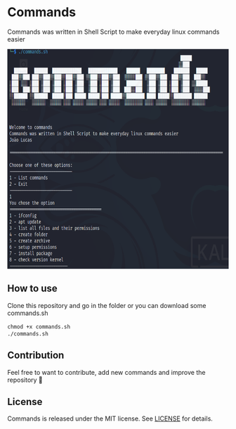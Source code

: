 # Commands

Commands was written in Shell Script to make everyday linux commands easier

<img src="https://github.com/heroesofcode/Commands/blob/main/sample.png" width="650px" height="500px">

## How to use

Clone this repository and go in the folder or you can download some commands.sh

```shell
chmod +x commands.sh
./commands.sh
```

## Contribution

Feel free to want to contribute, add new commands and improve the repository :rocket:

## License
Commands is released under the MIT license. See [LICENSE](https://github.com/heroesofcode/Commands/blob/main/LICENSE) for details.
